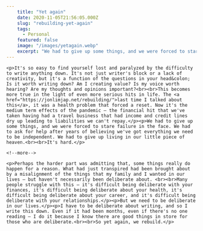 ```yaml
---
    title: "Yet again"
    date: 2020-11-05T21:56:05.000Z
    slug: "rebuilding-yet-again"
    tags:
      - Personal
    featured: false
    image: "/images/yetagain.webp"
    excerpt: "We had to give up some things, and we were forced to stare failure in the face. We had to ask for help after years of believing we've got everything we need to be independent. We had to give up living in our little piece of heaven."
---
```

    <p>It's so easy to find yourself lost and paralyzed by the difficulty to write anything down. It's not just writer's block or a lack of creativity, but it's a function of the questions in your head&colon; Is it worth writing down? Am I creating value? Is my voice worth hearing? Are my thoughts and opinions important?<br><br>This becomes more true in the light of even more serious hits in life. The <a href="https://jonlimjap.net/rebuilding/">last time I talked about this</a>, it was a health problem that forced a reset. Now it's the medium term effects of the pandemic – the financial hit that we've taken having had a travel business that had income and credit lines dry up leading to liabilities we can't repay.</p><p>We had to give up some things, and we were forced to stare failure in the face. We had to ask for help after years of believing we've got everything we need to be independent. We had to give up living in our little piece of heaven.<br><br>It's hard.</p>
    
    <!--more-->

    <p>Perhaps the harder part was admitting that, some things really do happen for a reason. What had just transpired had been brought about by a misalignment of the things that my family and I wanted in our lives – but haven't necessarily been deliberate about. <br><br>Many people struggle with this – it's difficult being deliberate with your finances, it's difficult being deliberate about your health, it's difficult being deliberate about your career, and it's difficult being deliberate with your relationships.</p><p>But we need to be deliberate in our lives.</p><p>I have to be deliberate about writing, and so I write this down. Even if it had been months, even if there's no one reading – I do it because I know there are good things in store for those who are deliberate.<br><br>So yet again, we rebuild.</p>
